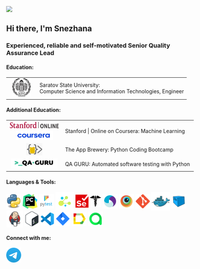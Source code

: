 <!--
Many thanks to daniilshat for these articles which helped me to create this README =^__^=
https://habr.com/ru/post/649363/
https://habr.com/ru/post/652867/
https://arturssmirnovs.github.io/github-profile-readme-generator/
-->
<img src="https://capsule-render.vercel.app/api?type=waving&color=gradient&animation=fadeIn&height=200&section=header&text=Welcome&fontSize=45&fontAlign=50&fontAlignY=35" />
<h2>Hi there, I'm Snezhana</h3>
<h3>Experienced, reliable and self-motivated Senior Quality Assurance Lead</h4>

#### Education:
<table width="100%" border='0'>
   <tr> 
    <td width="17%" valign="middle" align="middle"><img src="./icons/sgu.jpeg" alt="git" width="50" height="50"/></td><td valign="middle">Saratov State University:</br> Computer Science and Information Technologies, Engineer</td></tr>
   </tr>
  </table>
  
#### Additional Education:
<table width="100%" border='0'>
   </tr>
    <td width="14%" valign="middle" align="middle"><img src="./icons/stanford.png" alt="git" width="150" height="23"/></br>
   <img src="./icons/coursera_new.png" alt="git" width="100" height="25"/></td><td valign="middle">Stanford | Online on Coursera: Machine Learning</td></tr>
   </tr>
   <tr> 
    <td width="30%" valign="middle" align="middle"><img src="./icons/appbrewery_new.png" alt="git" width="43" height="33"/></td><td valign="middle">The App Brewery: Python Coding Bootcamp</td></tr>
   </tr>
    <tr> 
    <td width="14%" valign="middle" align="middle"><img src="./icons/qaguru.png" alt="git" width="125" height="28"/></td><td valign="middle">QA GURU: Automated software testing with Python </td></tr>
   </tr>
  </table>

<!-- #### Statistics:
<a align="center">![trophy](https://github-profile-trophy.vercel.app/?username=snezhanata)</a>

![GitHub stats](https://github-readme-stats.vercel.app/api?username=snezhanata&count_private=true)

![GitHub Streak](https://github-readme-streak-stats.herokuapp.com/?user=snezhanata&count_private=true)

![Top Langs](https://github-readme-stats.vercel.app/api/top-langs/?username=snezhanata&count_private=true&layout=compact&theme=default) -->

#### Languages & Tools:
<p align="left">
<a href="https://www.python.org" target="blank"><img align="center" src="icons/python.png" alt="python" height=40" width="40" /></a>
<a href="https://www.jetbrains.com/ru-ru/pycharm/" target="blank"><img align="center" src="icons/pycharm.png" alt="pycharm" height=40" width="40" /></a>
<a href="https://docs.pytest.org/" target="blank"><img align="center" src="icons/pytest.png" alt="pytest" height=40" width="40" /></a>
<a href="https://github.com/yashaka/selene" target="blank"><img align="center" src="icons/selene.png" alt="selene" height=50" width="50" /></a>
<a href="https://www.selenium.dev/documentation/webdriver/" target="blank"><img align="center" src="icons/selenium_wd.png" alt="selenium_wd" height=35" width="35" /></a>
<a href="https://pypi.org/project/requests/" target="blank"><img align="center" src="icons/requests.png" alt="requests" height=30" width="30" /></a>
<a href="https://appium.io/" target="blank"><img align="center" src="icons/appium.svg" alt="appium" height=40" width="40" /></a>
<a href="https://browserstack.com/" target="blank"><img align="center" src="icons/browserstack.svg" alt="browserstack" height=40" width="40" /></a>
<a href="https://git-scm.com/" target="blank"><img align="center" src="icons/git.svg" alt="git" height=40" width="40" /></a>
<a href="https://www.docker.com/" target="blank"><img align="center" src="icons/docker.svg" alt="docker" height=50" width="50" /></a>
<a href="https://aerokube.com/selenoid/latest/" target="blank"><img align="center" src="icons/selenoid.svg" alt="selenoid" height=40" width="40" /></a>
<a href="https://www.jenkins.io/" target="blank"><img align="center" src="icons/jenkins.svg" alt="jenkins" height=45" width="45" /></a>
<a href="http://www.gnu.org/software/bash/" target="blank"><img align="center" src="icons/Bash.svg" alt="bash" height=40" width="40" /></a>
<a href="https://code.visualstudio.com/" target="blank"><img align="center" src="icons/VS-code.svg" alt="vscode" height=35" width="35" /></a>
<a href="https://www.atlassian.com/ru/software/jira/" target="blank"><img align="center" src="icons/Jira.png" alt="jira" height=40" width="40" /></a>
<a href="https://qameta.io/allure-report/" target="blank"><img align="center" src="icons/allure.svg" alt="allure" height=40" width="40" /></a>
<a href="https://qameta.io/" target="blank"><img align="center" src="icons/allure testops.svg" alt="allure_testops" height=40" width="40" /></a>

</p>

#### Connect with me:
<p align="left">
<a href="https://t.me/snezhanata" target="blank"><img align="center" src="./icons/telegram.svg" alt="snezhanata" height=40" width="40" /></a>
</p>

<!--
#### Languages with labels
<code><img src="icons/python.png" width="35"/></br><a>Python</a></code>
<code><img src="icons/pycharm.png" width="40"/></br><a>PyCharm</a></code>
<code><img src="icons/pytest.png" width="35"/></br><a>Pytest</a></code>
<code><img src="icons/selene.png" width="40"/></br><a>Selene</a></code>
<code><img src="icons/Selenium.png" width="40"/></br><a>Selenium</a></code>
<code><img src="icons/requests.png" width="35"/></br><a>Requests</a></code>
<code><img src="icons/appium.svg" width="40"/></br><a>Appium</a></code>
<code><img src="icons/git.svg" width="40"/></br><a>Git</a></code>
<code><img src="icons/allure.svg" width="40"/></br><a>Allure</a></code>
<code><img src="icons/jenkins.svg" width="40"/></br><a>Jenkins</a></code>
<code><img src="icons/Bash.svg" width="40"/></br><a>Bash</a></code>
<code><img src="icons/VS-code.svg" width="40"/></br><a>Visual Studio Code</a></code>
<code><img src="icons/Jira.png" width="40"/></br><a>Jira</a></code>
<code><img src="icons/allure testops.svg" width="40"/></br><a>Allure TestOps</a></code>

#### Rebus =)
<a href='https://archiveprogram.github.com/'><img src='https://raw.githubusercontent.com/acervenky/animated-github-badges/master/assets/acbadge.gif' width='40' height='40'></a>
</a>  <a href="https://docs.github.com/en/github/supporting-the-open-source-community-with-github-sponsors"><img src="https://raw.githubusercontent.com/acervenky/animated-github-badges/master/assets/sponsorbadge.gif" width="35" height="35"></a> 
<a href="https://docs.github.com/en/developers"><img src="https://raw.githubusercontent.com/acervenky/animated-github-badges/master/assets/devbadge.gif" width="40" height="40"></a> 
-->
